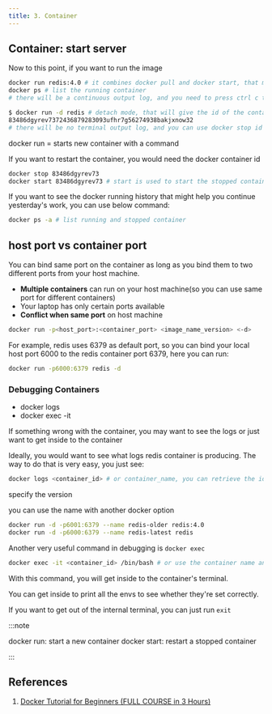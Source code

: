```yaml
---
title: 3. Container
---
```


## Container: start server

Now to this point, if you want to run the image

```bash
docker run redis:4.0 # it combines docker pull and docker start, that means if there is no image on the local, it will pull from remote automatically
docker ps # list the running container
# there will be a continuous output log, and you need to press ctrl c to stop the container
```

```bash
$ docker run -d redis # detach mode, that will give the id of the container, so you will be able to use terminal again
83486dgyrev7372436879283093ufhr7g56274938bakjxnow32
# there will be no terminal output log, and you can use docker stop id to stop the container
```

docker run = starts new container with a command

If you want to restart the container, you would need the docker container id

```bash
docker stop 83486dgyrev73
docker start 83486dgyrev73 # start is used to start the stopped container
```

If you want to see the docker running history that might help you continue yesterday's work, you can use below command:

```bash
docker ps -a # list running and stopped container
```

## host port vs container port

You can bind same port on the container as long as you bind them to two different ports from your host machine.

- **Multiple containers** can run on your host machine(so you can use same port for different containers)
- Your laptop has only certain ports available
- **Conflict when same port** on host machine

```bash
docker run -p<host_port>:<container_port> <image_name_version> <-d>
```

For example, redis uses 6379 as default port, so you can bind your local host port 6000 to the redis container port 6379, here you can run:

```bash
docker run -p6000:6379 redis -d
```

### Debugging Containers

- docker logs
- docker exec -it

If something wrong with the container, you may want to see the logs or just want to get inside to the container

Ideally, you would want to see what logs redis container is producing. The way to do that is very easy, you just see:

```bash
docker logs <container_id> # or container_name, you can retrieve the id from the docker ps
```

specify the version

you can use the name with another docker option

```bash
docker run -d -p6001:6379 --name redis-older redis:4.0
docker run -d -p6000:6379 --name redis-latest redis

```

Another very useful command in debugging is `docker exec`

```bash
docker exec -it <container_id> /bin/bash # or use the container name and -it which stands for the internal terminal
```

With this command, you will get inside to the container's terminal.

You can get inside to print all the envs to see whether they're set correctly.

If you want to get out of the internal terminal, you can just run `exit`

:::note

docker run: start a new container
docker start: restart a stopped container

:::

## References

1. [Docker Tutorial for Beginners (FULL COURSE in 3 Hours)](https://www.youtube.com/watch?v=3c-iBn73dDE)
